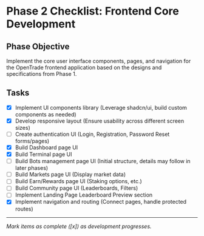 
# Phase 2 Checklist: Frontend Core Development

## Phase Objective
Implement the core user interface components, pages, and navigation for the OpenTrade frontend application based on the designs and specifications from Phase 1.

## Tasks

*   [x] Implement UI components library (Leverage shadcn/ui, build custom components as needed)
*   [x] Develop responsive layout (Ensure usability across different screen sizes)
*   [ ] Create authentication UI (Login, Registration, Password Reset forms/pages)
*   [x] Build Dashboard page UI
*   [x] Build Terminal page UI
*   [ ] Build Bots management page UI (Initial structure, details may follow in later phases)
*   [ ] Build Markets page UI (Display market data)
*   [ ] Build Earn/Rewards page UI (Staking options, etc.)
*   [ ] Build Community page UI (Leaderboards, Filters)
*   [ ] Implement Landing Page Leaderboard Preview section
*   [x] Implement navigation and routing (Connect pages, handle protected routes)

---
*Mark items as complete ([x]) as development progresses.*
